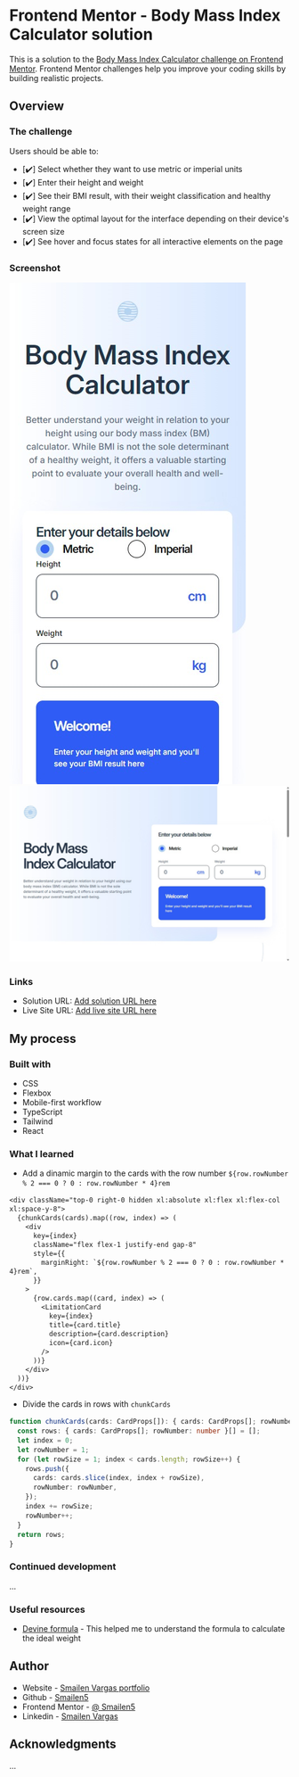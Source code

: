 # Frontend Mentor - Body Mass Index Calculator solution

This is a solution to the [Body Mass Index Calculator challenge on Frontend Mentor](https://www.frontendmentor.io/challenges/body-mass-index-calculator-brrBkfSz1T). Frontend Mentor challenges help you improve your coding skills by building realistic projects.

## Overview

### The challenge

Users should be able to:

- [✔️] Select whether they want to use metric or imperial units
- [✔️] Enter their height and weight
- [✔️] See their BMI result, with their weight classification and healthy weight range
- [✔️] View the optimal layout for the interface depending on their device's screen size
- [✔️] See hover and focus states for all interactive elements on the page

### Screenshot

![smartphone](./screenshots/smartphone.jpeg)
![desktop](./screenshots/desktop.jpeg)

### Links

- Solution URL: [Add solution URL here](https://github.com/Smailen5/Frontend-Mentor-Challenge/tree/main/packages/bmi-calculator)
- Live Site URL: [Add live site URL here](https://melodic-bublanina-b5bb80.netlify.app/)

## My process

### Built with

- CSS
- Flexbox
- Mobile-first workflow
- TypeScript
- Tailwind
- React

### What I learned

- Add a dinamic margin to the cards with the row number `${row.rowNumber % 2 === 0 ? 0 : row.rowNumber * 4}rem`

```tsx
<div className="top-0 right-0 hidden xl:absolute xl:flex xl:flex-col xl:space-y-8">
  {chunkCards(cards).map((row, index) => (
    <div
      key={index}
      className="flex flex-1 justify-end gap-8"
      style={{
        marginRight: `${row.rowNumber % 2 === 0 ? 0 : row.rowNumber * 4}rem`,
      }}
    >
      {row.cards.map((card, index) => (
        <LimitationCard
          key={index}
          title={card.title}
          description={card.description}
          icon={card.icon}
        />
      ))}
    </div>
  ))}
</div>
```

- Divide the cards in rows with `chunkCards`

```ts
function chunkCards(cards: CardProps[]): { cards: CardProps[]; rowNumber: number }[] {
  const rows: { cards: CardProps[]; rowNumber: number }[] = [];
  let index = 0;
  let rowNumber = 1;
  for (let rowSize = 1; index < cards.length; rowSize++) {
    rows.push({
      cards: cards.slice(index, index + rowSize),
      rowNumber: rowNumber,
    });
    index += rowSize;
    rowNumber++;
  }
  return rows;
}
```

### Continued development

...

### Useful resources

- [Devine formula](https://www.omnicalculator.com/it/salute/peso-ideale) - This helped me to understand the formula to calculate the ideal weight

## Author

- Website - [Smailen Vargas portfolio](https://smailenvargas.com/)
- Github - [Smailen5](https://github.com/Smailen5)
- Frontend Mentor - [@ Smailen5](https://www.frontendmentor.io/profile/Smailen5)
- Linkedin - [Smailen Vargas](https://www.linkedin.com/in/smailen-vargas/)

## Acknowledgments

...
